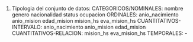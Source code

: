 1) Tipologia del conjunto de datos:
CATEGORICOS/NOMINALES:  nombre genero nacionalidad status ocupacion
ORDINALES:  anio_nacimiento anio_mision edad_mision mision_hs eva_mision_hs
CUANTITATIVOS-INTERVALO: anio_nacimiento anio_mision edad_mision 
CUANTITATIVOS-RELACION:  mision_hs eva_mision_hs
TEMPORALES: -